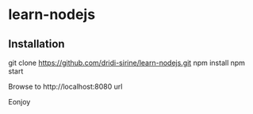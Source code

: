 # learn-nodejs

## Installation

  git clone https://github.com/dridi-sirine/learn-nodejs.git
  npm install
  npm start
  
Browse to http://localhost:8080 url

Eonjoy
